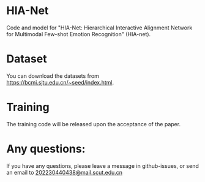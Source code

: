 # HIA-Net
Code and model for "HIA-Net: Hierarchical Interactive Alignment Network for Multimodal Few-shot Emotion Recognition" (HIA-net).

# Dataset
You can download the datasets from https://bcmi.sjtu.edu.cn/~seed/index.html.

# Training
The training code will be released upon the acceptance of the paper. 

# Any questions:
If you have any questions, please leave a message in github-issues, or send an email to 202230440438@mail.scut.edu.cn
